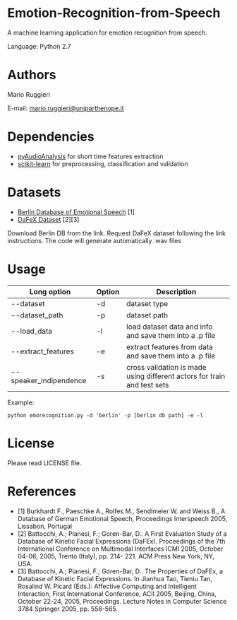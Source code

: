 # Emotion-Recognition-from-Speech
A machine learning application for emotion recognition from speech.

Language: Python 2.7

# Authors

Mario Ruggieri

E-mail: mario.ruggieri@uniparthenope.it

# Dependencies

- [pyAudioAnalysis](https://github.com/tyiannak/pyAudioAnalysis) for short time features extraction
- [scikit-learn](https://github.com/scikit-learn/scikit-learn) for preprocessing, classification and validation

# Datasets

- [Berlin Database of Emotional Speech](http://emodb.bilderbar.info/start.html) [1]
- [DaFeX Dataset](https://i3.fbk.eu/resources/dafex-database-kinetic-facial-expressions) [2][3]

Download Berlin DB from the link.
Request DaFeX dataset following the link instructions. The code will generate automatically .wav files

# Usage

Long option | Option | Description
----------- | ------ | -----------
--dataset | -d | dataset type
--dataset_path | -p | dataset path
--load_data | -l | load dataset data and info and save them into a .p file
--extract_features | -e | extract features from data and save them into a .p file
--speaker_indipendence | -s | cross validation is made using different actors for train and test sets

Example:

    python emorecognition.py -d 'berlin' -p [berlin db path] -e -l

# License

Please read LICENSE file.

# References

- [1] Burkhardt F., Paeschke A., Rolfes M., Sendlmeier W. and Weiss B., A Database of German Emotional Speech, Proceedings Interspeech 2005, Lissabon, Portugal
- [2] Battocchi, A.; Pianesi, F.; Goren-Bar, D.. A First Evaluation Study of a Database of Kinetic Facial Expressions (DaFEx). Proceedings of the 7th International Conference on Multimodal Interfaces ICMI 2005, October 04-06, 2005, Trento (Italy), pp. 214- 221. ACM Press New York, NY, USA.
- [3] Battocchi, A.; Pianesi, F.; Goren-Bar, D.. The Properties of DaFEx, a Database of Kinetic Facial Expressions. In Jianhua Tao, Tieniu Tan, Rosalind W. Picard (Eds.): Affective Computing and Intelligent Interaction, First International Conference, ACII 2005, Beijing, China, October 22-24, 2005, Proceedings. Lecture Notes in Computer Science 3784 Springer 2005, pp. 558-565.
